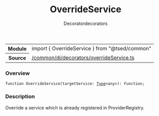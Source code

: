 
<header class="symbol-info-header"><h1 id="overrideservice">OverrideService</h1><label class="symbol-info-type-label decorator">Decorator</label><label class="api-type-label decorators" title="decorators">decorators</label></header>
<!-- summary -->
<section class="symbol-info"><table class="is-full-width"><tbody><tr><th>Module</th><td><div class="lang-typescript"><span class="token keyword">import</span> { OverrideService }&nbsp;<span class="token keyword">from</span>&nbsp;<span class="token string">"@tsed/common"</span></div></td></tr><tr><th>Source</th><td><a href="https://github.com/Romakita/ts-express-decorators/blob/v4.10.4/src//common/di/decorators/overrideService.ts#L0-L0">/common/di/decorators/overrideService.ts</a></td></tr></tbody></table></section>
<!-- overview -->


### Overview


<pre><code class="typescript-lang ">function <span class="token function">OverrideService</span><span class="token punctuation">(</span>targetService<span class="token punctuation">:</span> <a href="#api/core/type"><span class="token">Type</span></a><<span class="token keyword">any</span>><span class="token punctuation">)</span><span class="token punctuation">:</span> Function<span class="token punctuation">;</span></code></pre>


<!-- Parameters -->

<!-- Description -->


### Description

Override a service which is already registered in ProviderRegistry.

<!-- Members -->

